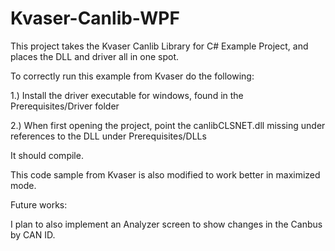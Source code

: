# Kvaser-Canlib-WPF

This project takes the Kvaser Canlib Library for C# Example Project, and places the DLL and driver all in one spot. 

To correctly run this example from Kvaser do the following:

1.) Install the driver executable for windows, found in the Prerequisites/Driver folder

2.) When first opening the project, point the canlibCLSNET.dll missing under references to the DLL under Prerequisites/DLLs

It should compile. 

This code sample from Kvaser is also modified to work better in maximized mode. 

Future works: 

I plan to also implement an Analyzer screen to show changes in the Canbus by CAN ID. 